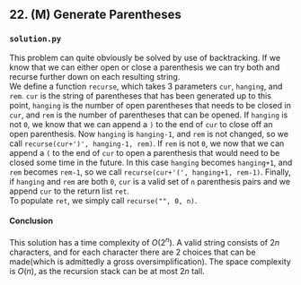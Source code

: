 ## 22. (M) Generate Parentheses

### `solution.py`
This problem can quite obviously be solved by use of backtracking. If we know that we can either open or close a parenthesis we can try both and recurse further down on each resulting string.  
We define a function `recurse`, which takes 3 parameters `cur`, `hanging`, and `rem`. `cur` is the string of parentheses that has been generated up to this point, `hanging` is the number of open parentheses that needs to be closed in `cur`, and `rem` is the number of parentheses that can be opened. If `hanging` is not `0`, we know that we can append a `)` to the end of `cur` to close off an open parenthesis. Now `hanging` is `hanging-1`, and `rem` is not changed, so we call `recurse(cur+')', hanging-1, rem)`. If `rem` is not `0`, we now that we can append a `(` to the end of `cur` to open a parenthesis that would need to be closed some time in the future. In this case `hanging` becomes `hanging+1`, and `rem` becomes `rem-1`, so we call `recurse(cur+'(', hanging+1, rem-1)`. Finally, if `hanging` and `rem` are both `0`, `cur` is a valid set of `n` parenthesis pairs and we append `cur` to the return list `ret`.  
To populate `ret`, we simply call `recurse("", 0, n)`.  

#### Conclusion
This solution has a time complexity of $O(2^n)$. A valid string consists of $2n$ characters, and for each character there are 2 choices that can be made(which is admittedly a gross oversimplification). The space complexity is $O(n)$, as the recursion stack can be at most $2n$ tall.  
  


